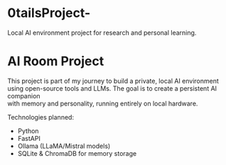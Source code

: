 # 0tailsProject-
Local AI environment project for research and personal learning.
# AI Room Project  
This project is part of my journey to build a private, local AI environment  
using open-source tools and LLMs. The goal is to create a persistent AI companion  
with memory and personality, running entirely on local hardware.  

Technologies planned:  
- Python  
- FastAPI  
- Ollama (LLaMA/Mistral models)  
- SQLite & ChromaDB for memory storage  
